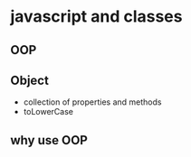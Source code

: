 # javascript and classes

## OOP

## Object
- collection of properties and methods
- toLowerCase

## why use OOP